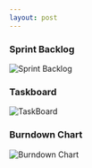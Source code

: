 ```yaml
---
layout: post
---
```


### Sprint Backlog
![Sprint Backlog](/images/Deliverable3/sprintbacklog.png)

### Taskboard
![TaskBoard](/images/Deliverable3/taskboard.PNG)

### Burndown Chart
![Burndown Chart](/images/Deliverable3/Burndown.PNG)
